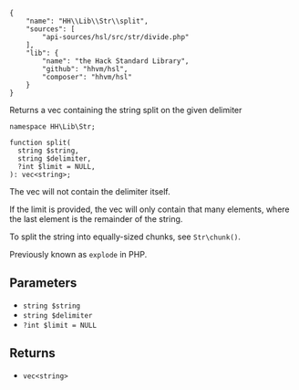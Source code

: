 ``` yamlmeta
{
    "name": "HH\\Lib\\Str\\split",
    "sources": [
        "api-sources/hsl/src/str/divide.php"
    ],
    "lib": {
        "name": "the Hack Standard Library",
        "github": "hhvm/hsl",
        "composer": "hhvm/hsl"
    }
}
```




Returns a vec containing the string split on the given delimiter




``` Hack
namespace HH\Lib\Str;

function split(
  string $string,
  string $delimiter,
  ?int $limit = NULL,
): vec<string>;
```




The vec
will not contain the delimiter itself.




If the limit is provided, the vec will only contain that many elements, where
the last element is the remainder of the string.




To split the string into equally-sized chunks, see ` Str\chunk() `.




Previously known as ` explode ` in PHP.




## Parameters




+ ` string $string `
+ ` string $delimiter `
+ ` ?int $limit = NULL `




## Returns




* ` vec<string> `
<!-- HHAPIDOC -->
